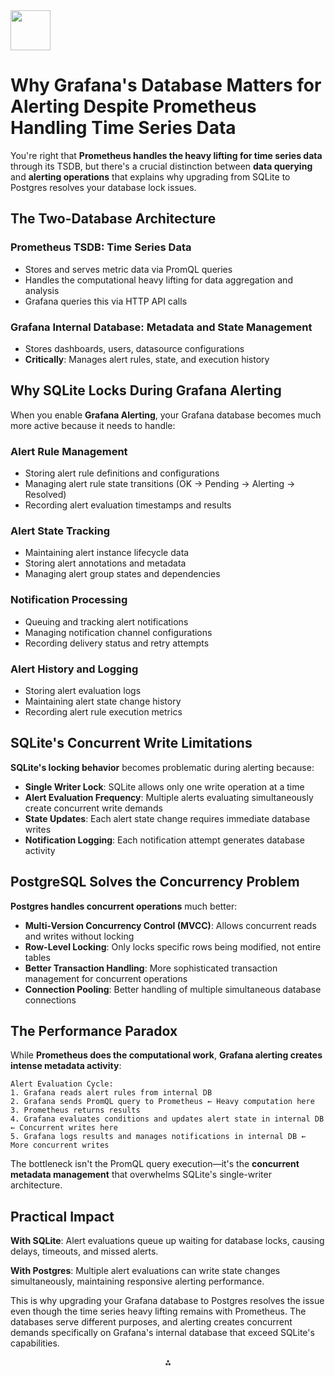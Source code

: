 <img src="https://r2cdn.perplexity.ai/pplx-full-logo-primary-dark%402x.png" style="height:64px;margin-right:32px"/>

# Why Grafana's Database Matters for Alerting Despite Prometheus Handling Time Series Data

You're right that **Prometheus handles the heavy lifting for time series data** through its TSDB, but there's a crucial distinction between **data querying** and **alerting operations** that explains why upgrading from SQLite to Postgres resolves your database lock issues.

## The Two-Database Architecture

### **Prometheus TSDB**: Time Series Data

- Stores and serves metric data via PromQL queries
- Handles the computational heavy lifting for data aggregation and analysis
- Grafana queries this via HTTP API calls


### **Grafana Internal Database**: Metadata and State Management

- Stores dashboards, users, datasource configurations
- **Critically**: Manages alert rules, state, and execution history


## Why SQLite Locks During Grafana Alerting

When you enable **Grafana Alerting**, your Grafana database becomes much more active because it needs to handle:

### **Alert Rule Management**

- Storing alert rule definitions and configurations
- Managing alert rule state transitions (OK → Pending → Alerting → Resolved)
- Recording alert evaluation timestamps and results


### **Alert State Tracking**

- Maintaining alert instance lifecycle data
- Storing alert annotations and metadata
- Managing alert group states and dependencies


### **Notification Processing**

- Queuing and tracking alert notifications
- Managing notification channel configurations
- Recording delivery status and retry attempts


### **Alert History and Logging**

- Storing alert evaluation logs
- Maintaining alert state change history
- Recording alert rule execution metrics


## SQLite's Concurrent Write Limitations

**SQLite's locking behavior** becomes problematic during alerting because:

- **Single Writer Lock**: SQLite allows only one write operation at a time
- **Alert Evaluation Frequency**: Multiple alerts evaluating simultaneously create concurrent write demands
- **State Updates**: Each alert state change requires immediate database writes
- **Notification Logging**: Each notification attempt generates database activity


## PostgreSQL Solves the Concurrency Problem

**Postgres handles concurrent operations** much better:

- **Multi-Version Concurrency Control (MVCC)**: Allows concurrent reads and writes without locking
- **Row-Level Locking**: Only locks specific rows being modified, not entire tables
- **Better Transaction Handling**: More sophisticated transaction management for concurrent operations
- **Connection Pooling**: Better handling of multiple simultaneous database connections


## The Performance Paradox

While **Prometheus does the computational work**, **Grafana alerting creates intense metadata activity**:

```
Alert Evaluation Cycle:
1. Grafana reads alert rules from internal DB
2. Grafana sends PromQL query to Prometheus ← Heavy computation here
3. Prometheus returns results
4. Grafana evaluates conditions and updates alert state in internal DB ← Concurrent writes here
5. Grafana logs results and manages notifications in internal DB ← More concurrent writes
```

The bottleneck isn't the PromQL query execution—it's the **concurrent metadata management** that overwhelms SQLite's single-writer architecture.

## Practical Impact

**With SQLite**: Alert evaluations queue up waiting for database locks, causing delays, timeouts, and missed alerts.

**With Postgres**: Multiple alert evaluations can write state changes simultaneously, maintaining responsive alerting performance.

This is why upgrading your Grafana database to Postgres resolves the issue even though the time series heavy lifting remains with Prometheus. The databases serve different purposes, and alerting creates concurrent demands specifically on Grafana's internal database that exceed SQLite's capabilities.

<div style="text-align: center">⁂</div>

[^1]: v3_diagram_with_layers.drawio.jpg

